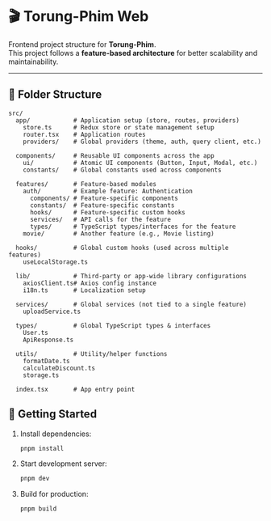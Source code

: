 # 🎬 Torung-Phim Web

Frontend project structure for **Torung-Phim**.  
This project follows a **feature-based architecture** for better scalability and maintainability.

---

## 📂 Folder Structure

```text
src/
  app/            # Application setup (store, routes, providers)
    store.ts      # Redux store or state management setup
    router.tsx    # Application routes
    providers/    # Global providers (theme, auth, query client, etc.)

  components/     # Reusable UI components across the app
    ui/           # Atomic UI components (Button, Input, Modal, etc.)
    constants/    # Global constants used across components

  features/       # Feature-based modules
    auth/         # Example feature: Authentication
      components/ # Feature-specific components
      constants/  # Feature-specific constants
      hooks/      # Feature-specific custom hooks
      services/   # API calls for the feature
      types/      # TypeScript types/interfaces for the feature
    movie/        # Another feature (e.g., Movie listing)

  hooks/          # Global custom hooks (used across multiple features)
    useLocalStorage.ts

  lib/            # Third-party or app-wide library configurations
    axiosClient.ts# Axios config instance
    i18n.ts       # Localization setup

  services/       # Global services (not tied to a single feature)
    uploadService.ts

  types/          # Global TypeScript types & interfaces
    User.ts
    ApiResponse.ts

  utils/          # Utility/helper functions
    formatDate.ts
    calculateDiscount.ts
    storage.ts

  index.tsx       # App entry point
```

## 🚀 Getting Started

1. Install dependencies:
   ```sh
   pnpm install
   ```
2. Start development server:
   ```sh
   pnpm dev
   ```
3. Build for production:
   ```sh
   pnpm build
   ```
